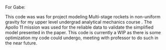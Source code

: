For Gabe:

This code was was for project modeling Multi-stage rockets in non-uniform gravity for my upper level undergrad analytical mechanics course . 
The Apollo 11 mission was used for the reliable data to validate the simplified model presented in the paper.
This code is currently a WIP as there is some optimization my code could undergo, meeting with professor to do such in the near future.

